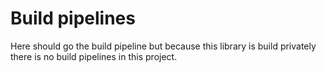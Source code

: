# Build pipelines

Here should go the build pipeline but because this library is build privately there is no build pipelines in this project.
